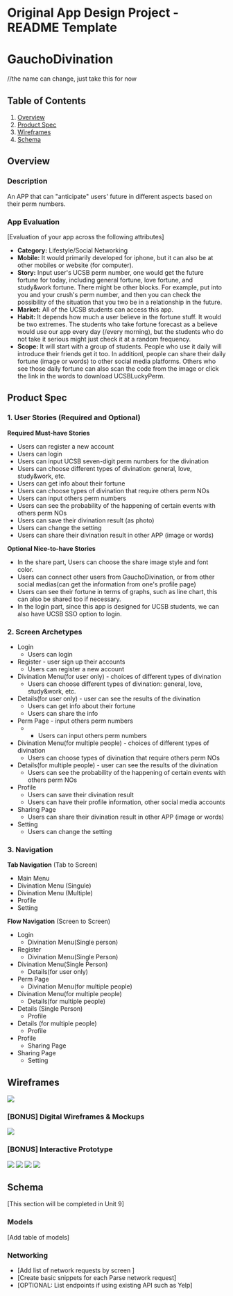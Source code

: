 Original App Design Project - README Template
===

# GauchoDivination
//the name can change, just take this for now

## Table of Contents
1. [Overview](#Overview)
1. [Product Spec](#Product-Spec)
1. [Wireframes](#Wireframes)
2. [Schema](#Schema)

## Overview
### Description
An APP that can "anticipate" users' future in different aspects based on their perm numbers.

### App Evaluation
[Evaluation of your app across the following attributes]
- **Category:** Lifestyle/Social Networking
- **Mobile:** It would primarily developed for iphone, but it can also be at other mobiles or website (for computer).
- **Story:** Input user's UCSB perm number, one would get the future fortune for today, including general fortune, love fortune, and study&work fortune. There might be other blocks. For example, put into you and your crush's perm number, and then you can check the possibility of the situation that you two be in a relationship in the future.
- **Market:** All of the UCSB students can access this app.
- **Habit:** It depends how much a user believe in the fortune stuff. It would be two extremes. The students who take fortune forecast as a believe would use our app every day (/every morning), but the students who do not take it serious might just check it at a random frequency.
- **Scope:** It will start with a group of students. People who use it daily will introduce their friends get it too. In additionl, people can share their daily fortune (image or words) to other social media platforms. Others who see those daily fortune can also scan the code from the image or click the link in the words to download UCSBLuckyPerm.

## Product Spec

### 1. User Stories (Required and Optional)

**Required Must-have Stories**

* Users can register a new account
* Users can login
* Users can input UCSB seven-digit perm numbers for the divination
* Users can choose different types of divination: general, love, study&work, etc.
* Users can get info about their fortune
* Users can choose types of divination that require others perm NOs
* Users can input others perm numbers
* Users can see the probability of the happening of certain events with others perm NOs
* Users can save their divination result (as photo)
* Users can change the setting
* Users can share their divination result in other APP (image or words)


**Optional Nice-to-have Stories**

* In the share part, Users can choose the share image style and font color.
* Users can connect other users from GauchoDivination, or from other social medias(can get the information from one's profile page)
* Users can see their fortune in terms of graphs, such as line chart, this can also be shared too if necessary.
* In the login part, since this app is designed for UCSB students, we can also have UCSB SSO option to login. 

### 2. Screen Archetypes

* Login
   * Users can login
* Register - user sign up their accounts
   * Users can register a new account
* Divination Menu(for user only) - choices of different types of divination
   * Users can choose different types of divination: general, love, study&work, etc.
* Details(for user only) - user can see the results of the divination
   * Users can get info about their fortune
   * Users can share the info
* Perm Page - input others perm numbers
   * * Users can input others perm numbers
* Divination Menu(for multiple people) - choices of different types of divination
   * Users can choose types of divination that require others perm NOs
* Details(for multiple people) - user can see the results of the divination
   * Users can see the probability of the happening of certain events with others perm NOs
* Profile
   * Users can save their divination result
   * Users can have their profile information, other social media accounts 
* Sharing Page
   * Users can share their divination result in other APP (image or words)
* Setting
   * Users can change the setting


### 3. Navigation

**Tab Navigation** (Tab to Screen)

* Main Menu
* Divination Menu (Singule)
* Divination Menu (Multiple)
* Profile
* Setting

**Flow Navigation** (Screen to Screen)

* Login
   * Divination Menu(Single person)
* Register
   * Divination Menu(Single Person)
* Divination Menu(Single Person)
   * Details(for user only)
* Perm Page
   * Divination Menu(for multiple people)
* Divination Menu(for multiple people)
   * Details(for multiple people)
* Details (Single Person)
   * Profile
* Details (for multiple people)
   * Profile
* Profile
   * Sharing Page
* Sharing Page
   * Setting

## Wireframes
![](https://i.imgur.com/waLyJjs.jpg)

### [BONUS] Digital Wireframes & Mockups
![](https://i.imgur.com/9fCrrWL.png)



### [BONUS] Interactive Prototype

![](https://i.imgur.com/ZAbLIhR.gif)
![](https://i.imgur.com/UXn84ZC.gif)
![](https://i.imgur.com/o5jdku8.gif)
![](https://i.imgur.com/PheFPpP.gif)



## Schema 
[This section will be completed in Unit 9]
### Models
[Add table of models]
### Networking
- [Add list of network requests by screen ]
- [Create basic snippets for each Parse network request]
- [OPTIONAL: List endpoints if using existing API such as Yelp]
